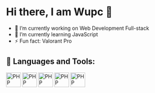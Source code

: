# Hi there, I am Wupc 👋



- 🔭 I’m currently working on Web Development Full-stack
- 🌱 I’m currently learning JavaScript
- ⚡ Fun fact: Valorant Pro

## 🧰 Languages and Tools:


<span> <img src=https://cdn.discordapp.com/emojis/763124774766903317.png? alt=PHP height=40 style=vertical-align:top; > </span>
<span> <img src=https://cdn.discordapp.com/emojis/745084335299887144.png?v alt=PHP height=40 style=vertical-align:top; > </span>
<span> <img src=https://cdn.discordapp.com/emojis/745084407265624244.png?v alt=PHP height=40 style=vertical-align:top; > </span>
<span> <img src=https://cdn.discordapp.com/emojis/761788881086447648.gif?v alt=PHP height=40 style=vertical-align:top; > </span>
<span> <img src=https://raw.githubusercontent.com/dhanishgajjar/vscode-icons/master/png/default_dark.png alt=PHP height=40 style=vertical-align:top; > </span>
